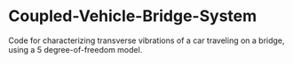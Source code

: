 # Coupled-Vehicle-Bridge-System

Code for characterizing transverse vibrations of a car traveling on a bridge, using a 5 degree-of-freedom model.
